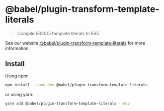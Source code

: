# @babel/plugin-transform-template-literals

> Compile ES2015 template literals to ES5

See our
website [@babel/plugin-transform-template-literals](https://babeljs.io/docs/en/babel-plugin-transform-template-literals)
for more information.

## Install

Using npm:

```sh
npm install --save-dev @babel/plugin-transform-template-literals
```

or using yarn:

```sh
yarn add @babel/plugin-transform-template-literals --dev
```
